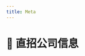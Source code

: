 ```yaml
---
title: Meta
---
```


# 📌 直招公司信息

<DirectHireCompanyTable state="california" city="san-mateo" companyFileName="meta" />
